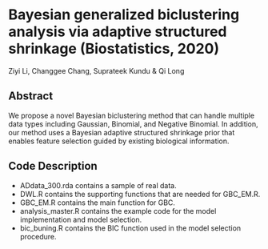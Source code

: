 # Bayesian generalized biclustering analysis via adaptive structured shrinkage (Biostatistics, 2020)
Ziyi Li, Changgee Chang, Suprateek Kundu & Qi Long

## Abstract 
We propose a novel Bayesian biclustering method that can handle multiple data types including Gaussian, Binomial, and Negative Binomial. In addition, our method uses a Bayesian adaptive structured shrinkage prior that enables feature selection guided by existing biological information.

## Code Description
- ADdata_300.rda contains a sample of real data.
- DWL.R contains the supporting functions that are needed for GBC_EM.R. 
- GBC_EM.R contains the main function for GBC. 
- analysis_master.R contains the example code for the model implementation and model selection. 
- bic_buning.R contains the BIC function used in the model selection procedure.

